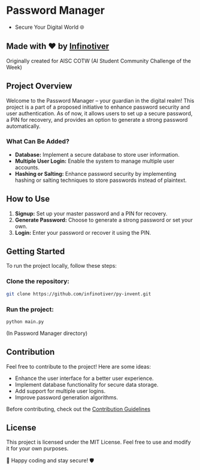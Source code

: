 # Password Manager 
- Secure Your Digital World 🌐
## Made with ❤️ by [Infinotiver](https://github.com/infinotiver)

Originally created for AISC COTW (AI Student Community Challenge of the Week)

## Project Overview

Welcome to the Password Manager – your guardian in the digital realm! This project is a part of a proposed initiative to enhance password security and user authentication. As of now, it allows users to set up a secure password, a PIN for recovery, and provides an option to generate a strong password automatically.

### What Can Be Added?

- **Database:** Implement a secure database to store user information.
- **Multiple User Login:** Enable the system to manage multiple user accounts.
- **Hashing or Salting:** Enhance password security by implementing hashing or salting techniques to store passwords instead of plaintext.

## How to Use

1. **Signup:** Set up your master password and a PIN for recovery.
2. **Generate Password:** Choose to generate a strong password or set your own.
3. **Login:** Enter your password or recover it using the PIN.

## Getting Started

To run the project locally, follow these steps:

### Clone the repository:
   ```bash
   git clone https://github.com/infinotiver/py-invent.git
   ```
### Run the project:
```bash
python main.py 
```
(In Password Manager directory)

## Contribution
Feel free to contribute to the project! Here are some ideas:

- Enhance the user interface for a better user experience.
- Implement database functionality for secure data storage.
- Add support for multiple user logins.
- Improve password generation algorithms.

Before contributing, check out the [Contribution Guidelines](https://github.com/infinotiver/Py-Invent/blob/master/CONTRIBUTING.md)

## License
This project is licensed under the MIT License. Feel free to use and modify it for your own purposes.

🚀 Happy coding and stay secure! 🛡️
